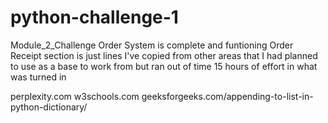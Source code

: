 # python-challenge-1
Module_2_Challenge
Order System is complete and funtioning
Order Receipt section is just lines I've copied from other areas that I had planned to use as a base to work from but ran out of time
15 hours of effort in what was turned in

perplexity.com
w3schools.com
geeksforgeeks.com/appending-to-list-in-python-dictionary/
